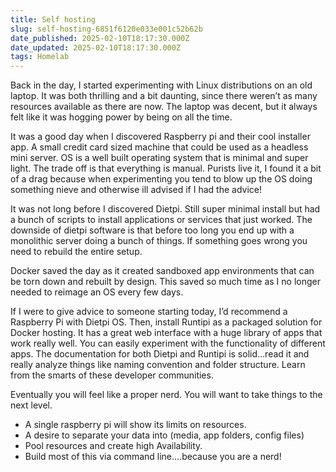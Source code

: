 ```yaml
---
title: Self hosting
slug: self-hosting-6851f6120e033e001c52b62b
date_published: 2025-02-10T18:17:30.000Z
date_updated: 2025-02-10T18:17:30.000Z
tags: Homelab
---
```


Back in the day, I started experimenting with Linux distributions on an old laptop. It was both thrilling and a bit daunting, since there weren’t as many resources available as there are now. The laptop was decent, but it always felt like it was hogging power by being on all the time.

It was a good day when I discovered Raspberry pi and their cool installer app. A small credit card sized machine that could be used as a headless mini server.  OS is a well built operating system that is minimal and super light. The trade off is that everything is manual. Purists live it, I found it a bit of a drag because when experimenting you tend to blow up the OS doing something nieve and otherwise ill advised if I had the advice!

It was not long before I discovered Dietpi. Still super minimal install but had a bunch of scripts to install applications or services that just worked. The downside of dietpi software is that before too long you end up with a monolithic server doing a bunch of things. If something goes wrong you need to rebuild the entire setup.

Docker saved the day as it created sandboxed app environments that can be torn down and rebuilt by design. This saved so much time as I no longer needed to reimage an OS every few days.

If I were to give advice to someone starting today, I’d recommend a Raspberry Pi with Dietpi OS. Then, install Runtipi as a packaged solution for Docker hosting. It has a great web interface with a huge library of apps that work really well. You can easily experiment with the functionality of different apps. The documentation for both Dietpi and Runtipi is solid…read it and really analyze things like naming convention and folder structure. Learn from the smarts of these developer communities.

Eventually you will feel like a proper nerd. You will want to take things to the next level.

- A single raspberry pi will show its limits on resources.
- A desire to separate your data into (media, app folders, config files)
- Pool resources and create high Availability.
- Build most of this via command line....because you are a nerd!
